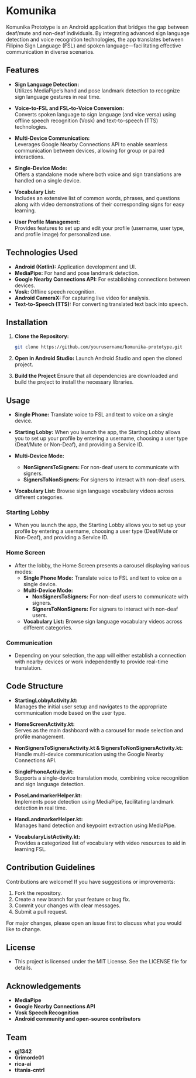 # Komunika

Komunika Prototype is an Android application that bridges the gap between deaf/mute and non-deaf individuals. By integrating advanced sign language detection and voice recognition technologies, the app translates between Filipino Sign Language (FSL) and spoken language—facilitating effective communication in diverse scenarios.

## Features

- **Sign Language Detection:**  
  Utilizes MediaPipe’s hand and pose landmark detection to recognize sign language gestures in real time.

- **Voice-to-FSL and FSL-to-Voice Conversion:**  
  Converts spoken language to sign language (and vice versa) using offline speech recognition (Vosk) and text-to-speech (TTS) technologies.

- **Multi-Device Communication:**  
  Leverages Google Nearby Connections API to enable seamless communication between devices, allowing for group or paired interactions.

- **Single-Device Mode:**  
  Offers a standalone mode where both voice and sign translations are handled on a single device.

- **Vocabulary List:**  
  Includes an extensive list of common words, phrases, and questions along with video demonstrations of their corresponding signs for easy learning.

- **User Profile Management:**  
  Provides features to set up and edit your profile (username, user type, and profile image) for personalized use.

## Technologies Used

- **Android (Kotlin):** Application development and UI.
- **MediaPipe:** For hand and pose landmark detection.
- **Google Nearby Connections API:** For establishing connections between devices.
- **Vosk:** Offline speech recognition.
- **Android CameraX:** For capturing live video for analysis.
- **Text-to-Speech (TTS):** For converting translated text back into speech.

## Installation

1. **Clone the Repository:**

   ```bash
   git clone https://github.com/yourusername/komunika-prototype.git

2. **Open in Android Studio:**
    Launch Android Studio and open the cloned project.

3. **Build the Project**
    Ensure that all dependencies are downloaded and build the project to install the necessary libraries.

## Usage

- **Single Phone:** Translate voice to FSL and text to voice on a single device.

- **Starting Lobby:** When you launch the app, the Starting Lobby allows you to set up your profile by entering a username, choosing a user type (Deaf/Mute or Non-Deaf), and providing a Service ID.
  
- **Multi-Device Mode:**
    - **NonSignersToSigners:** For non-deaf users to communicate with signers.
    - **SignersToNonSigners:** For signers to interact with non-deaf users.

- **Vocabulary List:** Browse sign language vocabulary videos across different categories.

### Starting Lobby

- When you launch the app, the Starting Lobby allows you to set up your profile by entering a username, choosing a user type (Deaf/Mute or Non-Deaf), and providing a Service ID.

### Home Screen

- After the lobby, the Home Screen presents a carousel displaying various modes:
  - **Single Phone Mode:** Translate voice to FSL and text to voice on a single device.
  - **Multi-Device Mode:**
    - **NonSignersToSigners:** For non-deaf users to communicate with signers.
    - **SignersToNonSigners:** For signers to interact with non-deaf users.
  - **Vocabulary List:** Browse sign language vocabulary videos across different categories.

### Communication

- Depending on your selection, the app will either establish a connection with nearby devices or work independently to provide real-time translation.

## Code Structure

- **StartingLobbyActivity.kt:**  
  Manages the initial user setup and navigates to the appropriate communication mode based on the user type.

- **HomeScreenActivity.kt:**  
  Serves as the main dashboard with a carousel for mode selection and profile management.

- **NonSignersToSignersActivity.kt & SignersToNonSignersActivity.kt:**  
  Handle multi-device communication using the Google Nearby Connections API.

- **SinglePhoneActivity.kt:**  
  Supports a single-device translation mode, combining voice recognition and sign language detection.

- **PoseLandmarkerHelper.kt:**  
  Implements pose detection using MediaPipe, facilitating landmark detection in real time.

- **HandLandmarkerHelper.kt:**  
  Manages hand detection and keypoint extraction using MediaPipe.

- **VocabularyListActivity.kt:**  
  Provides a categorized list of vocabulary with video resources to aid in learning FSL.

## Contribution Guidelines

Contributions are welcome! If you have suggestions or improvements:

1. Fork the repository.
2. Create a new branch for your feature or bug fix.
3. Commit your changes with clear messages.
4. Submit a pull request.

For major changes, please open an issue first to discuss what you would like to change.

## License

- This project is licensed under the MIT License. See the LICENSE file for details.

## Acknowledgements

- **MediaPipe**
- **Google Nearby Connections API**
- **Vosk Speech Recognition**
- **Android community and open-source contributors**

## Team
- **gj1342**
- **Grimorde01**
- **rica-ai**
- **titania-cntrl**
